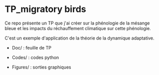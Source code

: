 # TP_migratory birds 

Ce repo présente un TP que j'ai créer sur la phénologie de la mésange bleue et les impacts du réchauffement climatique sur cette phénologie. 

C'est un exemple d'application de la théorie de la dynamique adaptative. 

+ Doc/ : feuille de TP 

+ Codes/ : codes python 

+ Figures/ : sorties graphiques 



